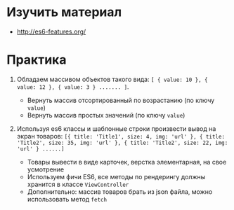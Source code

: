 # Изучить материал

* http://es6-features.org/

# Практика

1) Обладаем массивом объектов такого вида: `[ { value: 10 }, { value: 12 }, { value: 3 } ....... ]`.
    * Вернуть массив отсортированный по возрастанию (по ключу `value`)
    * Вернуть массив простых значений (по ключу `value`)

2) Используя es6 классы и шаблонные строки произвести вывод на экран товаров:
    `[{ title: 'Title1', size: 4, img: 'url' }, { title: 'Title2', size: 35, img: 'url' }, { title: 'Title2', size: 22, img: 'url' } ......]`
    * Товары вывести в виде карточек, верстка элементарная, на свое усмотрение
    * Используем фичи ES6, все методы по рендерингу должны хранится в классе `ViewController`
    * Дополнительно: массив товаров брать из json файла, можно использовать метод `fetch`

